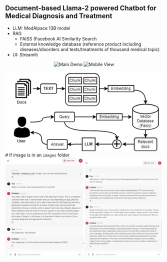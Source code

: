## Document-based Llama-2 powered Chatbot for Medical Diagnosis and Treatment

- LLM: MedAlpace 13B model
- RAG
  - FAISS (Facebook AI Similarity Search
  - External knowledge database (reference product including diseases/disorders and tests/treatments of thousand medical topic)
- UI: Streamlit

<div align="center">
  <img src="screenshots/image.png" width="400" alt="Main Demo" />
  <img src="screenshots/image2.png" width="800" alt="Mobile View" />
</div>

![Alt text](image.png)  # If image is in an `images` folder
![Alt text](image1.png)         
